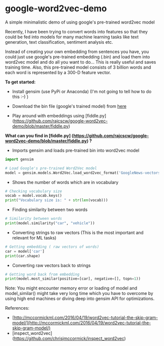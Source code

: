 # google-word2vec-demo
A simple minimalistic demo of using google's pre-trained word2vec model

Recently, I have been trying to convert words into features so that they could be fed into models for many machine learning tasks
like text generation, text classification, sentiment analysis etc.

Instead of creating your own embedding from sentences you have, you could just use google's pre-trained embedding (.bin) and load them into word2vec model and do all you want to do... This is really useful and saves training time. Also, this pre-trained model consists of 3 billion words and each word is represented by a 300-D feature vector.

**To get started:**

* Install gensim (use PyPi or Anaconda) (I'm not going to tell how to do this :-)   )

* Download the  bin file (google's trained model) from [here](https://drive.google.com/file/d/0B7XkCwpI5KDYNlNUTTlSS21pQmM/edit)

* Play around with embeddings using [fiddle.py] (https://github.com/rajcscw/google-word2vec-demo/blob/master/fiddle.py)


**What can you find in [fiddle.py] (https://github.com/rajcscw/google-word2vec-demo/blob/master/fiddle.py) ?**


* Imports gensim and loads pre-trained bin into word2vec model

```python
import gensim

# Load Google's pre-trained Word2Vec model
model = gensim.models.Word2Vec.load_word2vec_format('GoogleNews-vectors-negative300.bin', binary=True)
```
* Shows the number of words which are in vocabulary
```python
# Checking vocabulary size
vocab = model.vocab.keys()
print("Vocabulary size is: " + str(len(vocab)))
```
* Finding similarity between two words 
```python
# Similarity between words
print(model.similarity("car", "vehicle"))
```
* Converting strings to raw vectors (This is the most important and relevant for ML tasks)
```python
# Getting embedding ( raw vectors of words)
car = model['car']
print(car.shape)
```

* Converting raw vectors back to strings
```python
# Getting word back from embedding
print(model.most_similar(positive=[car], negative=[], topn=1))
```

Note: You might encounter memory error or loading of model and model_similar() might take very long time which you have to overcome by using high end machines or diving deep into gensim API for optimizations.

References:
* [http://mccormickml.com/2016/04/19/word2vec-tutorial-the-skip-gram-model/](http://mccormickml.com/2016/04/19/word2vec-tutorial-the-skip-gram-model/)
* [inspect_word2vec] (https://github.com/chrisjmccormick/inspect_word2vec)
